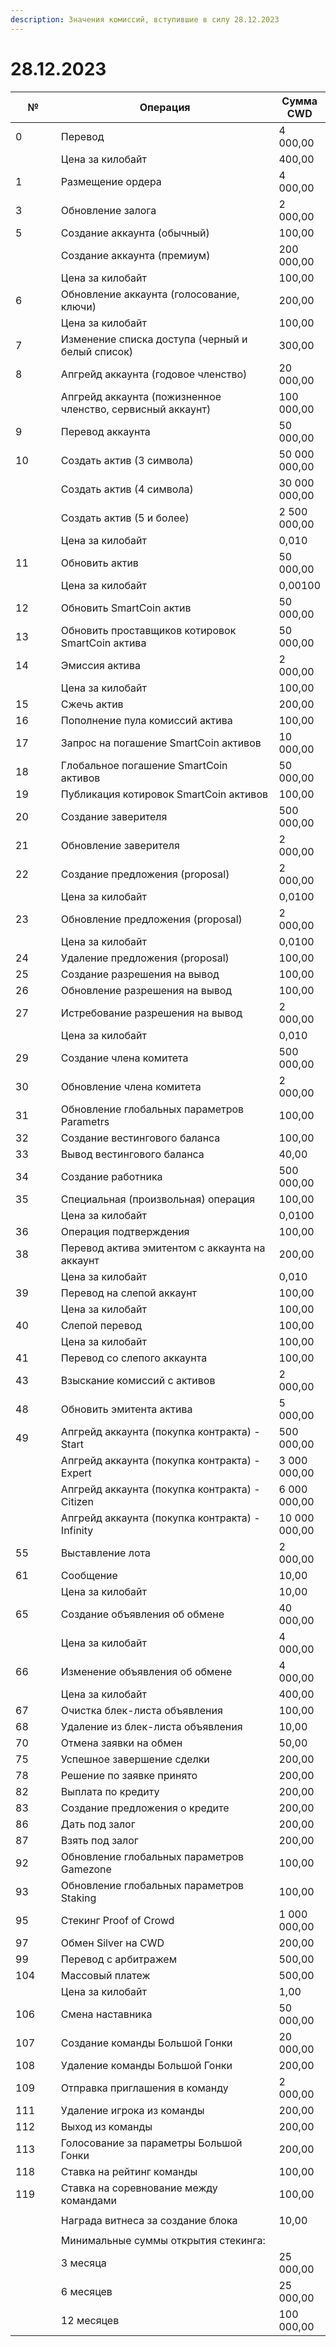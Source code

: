 ```yaml
---
description: Значения комиссий, вступившие в силу 28.12.2023
---
```


# 28.12.2023

<table><thead><tr><th width="77.33333333333331">№</th><th width="499">Операция</th><th>Сумма CWD</th></tr></thead><tbody><tr><td>0</td><td>Перевод</td><td>4 000,00</td></tr><tr><td></td><td>Цена за килобайт</td><td>400,00</td></tr><tr><td>1</td><td>Размещение ордера</td><td>4 000,00</td></tr><tr><td>3</td><td>Обновление залога</td><td>2 000,00</td></tr><tr><td>5</td><td>Создание аккаунта (обычный)</td><td>100,00</td></tr><tr><td></td><td>Создание аккаунта (премиум)</td><td>200 000,00</td></tr><tr><td></td><td>Цена за килобайт</td><td>100,00</td></tr><tr><td>6</td><td>Обновление аккаунта (голосование, ключи)</td><td>200,00</td></tr><tr><td></td><td>Цена за килобайт</td><td>100,00</td></tr><tr><td>7</td><td>Изменение списка доступа (черный и белый список)</td><td>300,00</td></tr><tr><td>8</td><td>Апгрейд аккаунта (годовое членство)</td><td>20 000,00</td></tr><tr><td></td><td>Апгрейд аккаунта (пожизненное членство, сервисный аккаунт)</td><td>100 000,00</td></tr><tr><td>9</td><td>Перевод аккаунта</td><td>50 000,00</td></tr><tr><td>10</td><td>Создать актив (3 символа)</td><td>50 000 000,00</td></tr><tr><td></td><td>Создать актив (4 символа)</td><td>30 000 000,00</td></tr><tr><td></td><td>Создать актив (5 и более)</td><td>2 500 000,00</td></tr><tr><td></td><td>Цена за килобайт</td><td>0,010</td></tr><tr><td>11</td><td>Обновить актив</td><td>50 000,00</td></tr><tr><td></td><td>Цена за килобайт</td><td>0,00100</td></tr><tr><td>12</td><td>Обновить SmartCoin актив</td><td>50 000,00</td></tr><tr><td>13</td><td>Обновить проставщиков котировок SmartCoin актива</td><td>50 000,00</td></tr><tr><td>14</td><td>Эмиссия актива</td><td>2 000,00</td></tr><tr><td></td><td>Цена за килобайт</td><td>100,00</td></tr><tr><td>15</td><td>Сжечь актив</td><td>200,00</td></tr><tr><td>16</td><td>Пополнение пула комиссий актива</td><td>100,00</td></tr><tr><td>17</td><td>Запрос на погашение SmartCoin активов</td><td>10 000,00</td></tr><tr><td>18</td><td>Глобальное погашение SmartCoin активов</td><td>50 000,00</td></tr><tr><td>19</td><td>Публикация котировок SmartCoin активов</td><td>100,00</td></tr><tr><td>20</td><td>Создание заверителя</td><td>500 000,00</td></tr><tr><td>21</td><td>Обновление заверителя</td><td>2 000,00</td></tr><tr><td>22</td><td>Создание предложения (proposal)</td><td>2 000,00</td></tr><tr><td></td><td>Цена за килобайт</td><td>0,0100</td></tr><tr><td>23</td><td>Обновление предложения (proposal)</td><td>2 000,00</td></tr><tr><td></td><td>Цена за килобайт</td><td>0,0100</td></tr><tr><td>24</td><td>Удаление предложения (proposal)</td><td>100,00</td></tr><tr><td>25</td><td>Создание разрешения на вывод</td><td>100,00</td></tr><tr><td>26</td><td>Обновление разрешения на вывод</td><td>100,00</td></tr><tr><td>27</td><td>Истребование разрешения на вывод</td><td>2 000,00</td></tr><tr><td></td><td>Цена за килобайт</td><td>0,010</td></tr><tr><td>29</td><td>Создание члена комитета</td><td>500 000,00</td></tr><tr><td>30</td><td>Обновление члена комитета</td><td>2 000,00</td></tr><tr><td>31</td><td>Обновление глобальных параметров Parametrs</td><td>100,00</td></tr><tr><td>32</td><td>Создание вестингового баланса</td><td>100,00</td></tr><tr><td>33</td><td>Вывод вестингового баланса</td><td>40,00</td></tr><tr><td>34</td><td>Создание работника</td><td>500 000,00</td></tr><tr><td>35</td><td>Специальная (произвольная) операция</td><td>100,00</td></tr><tr><td></td><td>Цена за килобайт</td><td>0,0100</td></tr><tr><td>36</td><td>Операция подтверждения</td><td>100,00</td></tr><tr><td>38</td><td>Перевод актива эмитентом с аккаунта на аккаунт</td><td>200,00</td></tr><tr><td></td><td>Цена за килобайт</td><td>0,010</td></tr><tr><td>39</td><td>Перевод на слепой аккаунт</td><td>100,00</td></tr><tr><td></td><td>Цена за килобайт</td><td>100,00</td></tr><tr><td>40</td><td>Слепой перевод</td><td>100,00</td></tr><tr><td></td><td>Цена за килобайт</td><td>100,00</td></tr><tr><td>41</td><td>Перевод со слепого аккаунта</td><td>100,00</td></tr><tr><td>43</td><td>Взыскание комиссий с активов</td><td>2 000,00</td></tr><tr><td>48</td><td>Обновить эмитента актива</td><td>5 000,00</td></tr><tr><td>49</td><td>Апгрейд аккаунта (покупка контракта) - Start</td><td>500 000,00</td></tr><tr><td></td><td>Апгрейд аккаунта (покупка контракта) - Expert</td><td>3 000 000,00</td></tr><tr><td></td><td>Апгрейд аккаунта (покупка контракта) - Citizen</td><td>6 000 000,00</td></tr><tr><td></td><td>Апгрейд аккаунта (покупка контракта) - Infinity</td><td>10 000 000,00</td></tr><tr><td>55</td><td>Выставление лота</td><td>2 000,00</td></tr><tr><td>61</td><td>Сообщение</td><td>10,00</td></tr><tr><td></td><td>Цена за килобайт</td><td>10,00</td></tr><tr><td>65</td><td>Создание объявления об обмене</td><td>40 000,00</td></tr><tr><td></td><td>Цена за килобайт</td><td>4 000,00</td></tr><tr><td>66</td><td>Изменение объявления об обмене</td><td>4 000,00</td></tr><tr><td></td><td>Цена за килобайт</td><td>400,00</td></tr><tr><td>67</td><td>Очистка блек-листа объявления</td><td>100,00</td></tr><tr><td>68</td><td>Удаление из блек-листа объявления</td><td>10,00</td></tr><tr><td>70</td><td>Отмена заявки на обмен</td><td>50,00</td></tr><tr><td>75</td><td>Успешное завершение сделки</td><td>200,00</td></tr><tr><td>78</td><td>Решение по заявке принято</td><td>200,00</td></tr><tr><td>82</td><td>Выплата по кредиту</td><td>200,00</td></tr><tr><td>83</td><td>Создание предложения о кредите</td><td>200,00</td></tr><tr><td>86</td><td>Дать под залог</td><td>200,00</td></tr><tr><td>87</td><td>Взять под залог</td><td>200,00</td></tr><tr><td>92</td><td>Обновление глобальных параметров Gamezone</td><td>100,00</td></tr><tr><td>93</td><td>Обновление глобальных параметров Staking</td><td>100,00</td></tr><tr><td>95</td><td>Стекинг Proof of Crowd</td><td>1 000 000,00</td></tr><tr><td>97</td><td>Обмен Silver на CWD</td><td>200,00</td></tr><tr><td>99</td><td>Перевод с арбитражем</td><td>500,00</td></tr><tr><td>104</td><td>Массовый платеж</td><td>500,00</td></tr><tr><td></td><td>Цена за килобайт</td><td>1,00</td></tr><tr><td>106</td><td>Смена наставника</td><td>50 000,00</td></tr><tr><td>107</td><td>Создание команды Большой Гонки</td><td>20 000,00</td></tr><tr><td>108</td><td>Удаление команды Большой Гонки</td><td>200,00</td></tr><tr><td>109</td><td>Отправка приглашения в команду</td><td>2 000,00</td></tr><tr><td>111</td><td>Удаление игрока из команды</td><td>200,00</td></tr><tr><td>112</td><td>Выход из команды</td><td>200,00</td></tr><tr><td>113</td><td>Голосование за параметры Большой Гонки</td><td>200,00</td></tr><tr><td>118</td><td>Ставка на рейтинг команды</td><td>100,00</td></tr><tr><td>119</td><td>Ставка на соревнование между командами</td><td>100,00</td></tr><tr><td></td><td></td><td></td></tr><tr><td></td><td>Награда витнеса за создание блока</td><td>10,00</td></tr><tr><td></td><td></td><td></td></tr><tr><td></td><td>Минимальные суммы открытия стекинга:</td><td></td></tr><tr><td></td><td>3 месяца</td><td>25 000,00</td></tr><tr><td></td><td>6 месяцев</td><td>25 000,00</td></tr><tr><td></td><td>12 месяцев</td><td>100 000,00</td></tr></tbody></table>
